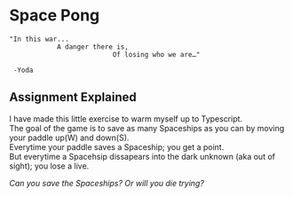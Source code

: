 # Space Pong
```
"In this war...
            A danger there is,
                          Of losing who we are…"
                   
 -Yoda
 ``` 
## Assignment Explained
I have made this little exercise to warm myself up to Typescript. <br>
The goal of the game is to save as many Spaceships as you can by moving your paddle up(W) and down(S). <br>
Everytime your paddle saves a Spaceship; you get a point.<br>
But everytime a Spacehsip dissapears into the dark unknown (aka out of sight); you lose a live.<br>

_Can you save the Spaceships? Or will you die trying?<br>_


